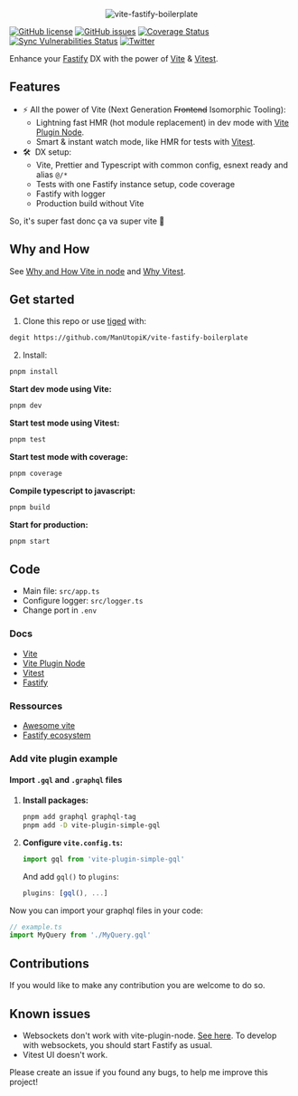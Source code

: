 <p align="center">
<img src="https://repository-images.githubusercontent.com/446977257/2937768f-1569-45a6-ac60-a7b44a78225b" alt="vite-fastify-boilerplate"/>
</p>

[![GitHub license](https://img.shields.io/github/license/ManUtopiK/vite-fastify-boilerplate)](https://github.com/ManUtopiK/vite-fastify-boilerplate/blob/main/LICENCE)
[![GitHub issues](https://img.shields.io/github/issues/ManUtopiK/vite-fastify-boilerplate)](https://github.com/ManUtopiK/vite-fastify-boilerplate/issues)
[![Coverage Status](https://img.shields.io/badge/coverage-100-green.svg)](https://coveralls.io/github/ManUtopiK/vite-fastify-boilerplate?branch=main)
[![Sync Vulnerabilities Status](https://app.snyk.io/test/github/ManUtopiK/vite-fastify-boilerplate/badge.svg)](https://snyk.io/test/github/ManUtopiK/vite-fastify-boilerplate)
[![Twitter](https://img.shields.io/twitter/url?url=https%3A%2F%2Fgithub.com%2FManUtopiK%2Fvite-fastify-boilerplate)](https://twitter.com/intent/tweet?text=Wow%21%20%23Fastify%20with%20%23Vitejs%20and%20%23Vitest%20%F0%9F%9A%80&url=httpsgithub.com%2FManUtopiK%2Fvite-fastify-boilerplate)

Enhance your [Fastify](https://github.com/fastify/fastify) DX with the power of [Vite](https://vitejs.dev) & [Vitest](https://vitest.dev/).

## Features

- ⚡ All the power of Vite (Next Generation ~~Frontend~~ Isomorphic Tooling):
  - Lightning fast HMR (hot module replacement) in dev mode with [Vite Plugin Node](https://github.com/axe-me/vite-plugin-node#readme).
  - Smart & instant watch mode, like HMR for tests with [Vitest](https://vitest.dev/).
- 🛠️  DX setup:
  - Vite, Prettier and Typescript with common config, esnext ready and alias `@/*`
  - Tests with one Fastify instance setup, code coverage
  - Fastify with logger
  - Production build without Vite

So, it's super fast donc ça va super vite 🚀

## Why and How

See [Why and How Vite in node](https://github.com/axe-me/vite-plugin-node#why) and [Why Vitest](https://vitest.dev/guide/why.html).

## Get started

1. Clone this repo or use [tiged](https://github.com/tiged/tiged) with:

```bash
degit https://github.com/ManUtopiK/vite-fastify-boilerplate
```

2. Install:

```bash
pnpm install
```

**Start dev mode using Vite:**

```bash
pnpm dev
```

**Start test mode using Vitest:**

```bash
pnpm test
```

**Start test mode with coverage:**

```bash
pnpm coverage
```

**Compile typescript to javascript:**

```bash
pnpm build
```

**Start for production:**

```bash
pnpm start
```

## Code

- Main file: `src/app.ts`
- Configure logger: `src/logger.ts`
- Change port in `.env`

### Docs

- [Vite](https://vitejs.dev/)
- [Vite Plugin Node](https://github.com/axe-me/vite-plugin-node)
- [Vitest](https://vitest.dev/)
- [Fastify](https://www.fastify.io/docs/latest/)

### Ressources

- [Awesome vite](https://github.com/vitejs/awesome-vite)
- [Fastify ecosystem](https://www.fastify.io/ecosystem/)

### Add vite plugin example

#### Import `.gql` and `.graphql` files

1. **Install packages:**

   ```bash
   pnpm add graphql graphql-tag
   pnpm add -D vite-plugin-simple-gql
   ```

2. **Configure `vite.config.ts`:**

   ```js
   import gql from 'vite-plugin-simple-gql'
   ```

   And add `gql()` to `plugins`:

   ```js
   plugins: [gql(), ...]
   ```

Now you can import your graphql files in your code:

```js
// example.ts
import MyQuery from './MyQuery.gql'
```

## Contributions

If you would like to make any contribution you are welcome to do so.

## Known issues

- Websockets don't work with vite-plugin-node. [See here](https://github.com/axe-me/vite-plugin-node/issues/22). To develop with websockets, you should start Fastify as usual.
- Vitest UI doesn't work.

Please create an issue if you found any bugs, to help me improve this project!
